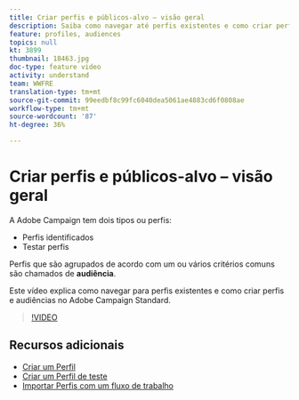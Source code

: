```yaml
---
title: Criar perfis e públicos-alvo – visão geral
description: Saiba como navegar até perfis existentes e como criar perfis e públicos-alvo no Adobe Campaign Standard.
feature: profiles, audiences
topics: null
kt: 3899
thumbnail: 18463.jpg
doc-type: feature video
activity: understand
team: WWFRE
translation-type: tm+mt
source-git-commit: 99eedbf8c99fc6040dea5061ae4883cd6f0808ae
workflow-type: tm+mt
source-wordcount: '87'
ht-degree: 36%

---
```



# Criar perfis e públicos-alvo – visão geral

A Adobe Campaign tem dois tipos ou perfis:

* Perfis identificados
* Testar perfis

Perfis que são agrupados de acordo com um ou vários critérios comuns são chamados de **audiência**.

Este vídeo explica como navegar para perfis existentes e como criar perfis e audiências no Adobe Campaign Standard.

>[!VIDEO](https://video.tv.adobe.com/v/18463/?quality=12)

## Recursos adicionais

* [Criar um Perfil](/help/profiles-and-audiences/creating-a-profile.md)
* [Criar um Perfil de teste](/help/profiles-and-audiences/test-profiles.md)
* [Importar Perfis com um fluxo de trabalho](/help/managing-processes-and-data/importing-profiles.md)
